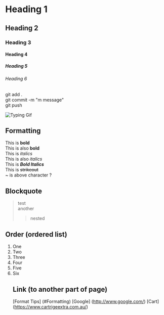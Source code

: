# Heading 1
## Heading 2
### Heading 3
#### Heading 4
##### Heading 5
###### Heading 6

git add . <br>
git commit -m "m message" <br>
git push <br>



![Typing Gif](https://makeagif.com/gif/first-time-on-pc-after-using-typewriter-funny-video-6DyEZ_)

## Formatting

This is **bold** <br>
This is also __bold__ <br>
This is *italics* <br>
This is also _italics_ <br>
This is ***Bold Italics*** <br>
This is ~~strikeout~~ <br>
~ is above character ? <br>

## Blockquote
> test <br>
> another <br>
>> nested <br>

## Order (ordered list)
<ol>
 <li>One</li>
 <li>Two</li>
 <li>Three</li>
 <li>Four</li>
 <li>Five</li>
 <li>Six</li>

 ## Link (to another part of page)
 [Format Tips] (#Formatting)
 [Google] (http://www.google.com/)
 [Cart] (https://www.cartrigeextra.com.au/)

